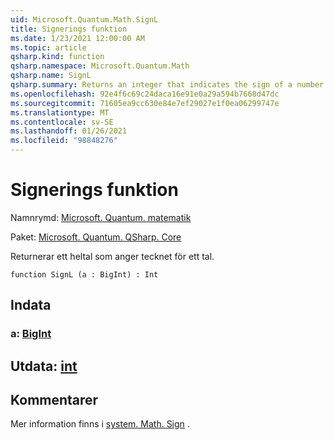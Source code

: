```yaml
---
uid: Microsoft.Quantum.Math.SignL
title: Signerings funktion
ms.date: 1/23/2021 12:00:00 AM
ms.topic: article
qsharp.kind: function
qsharp.namespace: Microsoft.Quantum.Math
qsharp.name: SignL
qsharp.summary: Returns an integer that indicates the sign of a number.
ms.openlocfilehash: 92e4f6c69c24daca16e91e0a29a594b7668d47dc
ms.sourcegitcommit: 71605ea9cc630e84e7ef29027e1f0ea06299747e
ms.translationtype: MT
ms.contentlocale: sv-SE
ms.lasthandoff: 01/26/2021
ms.locfileid: "98848276"
---
```

# <a name="signl-function"></a>Signerings funktion

Namnrymd: [Microsoft. Quantum. matematik](xref:Microsoft.Quantum.Math)

Paket: [Microsoft. Quantum. QSharp. Core](https://nuget.org/packages/Microsoft.Quantum.QSharp.Core)


Returnerar ett heltal som anger tecknet för ett tal.

```qsharp
function SignL (a : BigInt) : Int
```


## <a name="input"></a>Indata

### <a name="a--bigint"></a>a: [BigInt](xref:microsoft.quantum.lang-ref.bigint)





## <a name="output--int"></a>Utdata: [int](xref:microsoft.quantum.lang-ref.int)



## <a name="remarks"></a>Kommentarer

Mer information finns i [system. Math. Sign](https://docs.microsoft.com/dotnet/api/system.math.sign) .